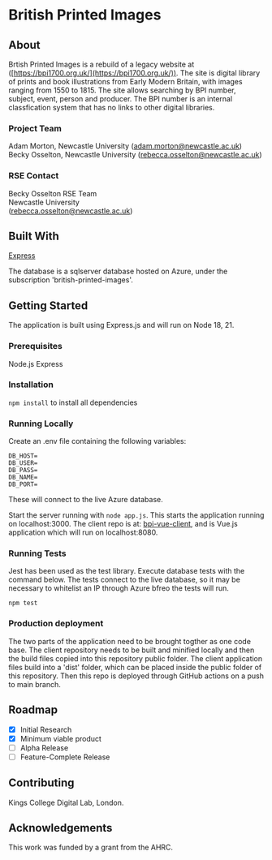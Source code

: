 # British Printed Images

## About


Brtish Printed Images is a rebuild of a legacy website at ([https://bpi1700.org.uk/](https://bpi1700.org.uk/)). The site is digital library of prints and book illustrations from Early Modern Britain, with images ranging from 1550 to 1815. The site allows searching by BPI number, subject, event, person and producer. The BPI number is an internal classfication system that has no links to other digital libraries. 

### Project Team
Adam Morton, Newcastle University  ([adam.morton@newcastle.ac.uk](mailto:adam.morton@newcastle.ac.uk))  
Becky Osselton, Newcastle University  ([rebecca.osselton@newcastle.ac.uk](mailto:rebecca.osselton@newcastle.ac.uk)) 
 

### RSE Contact
Becky Osselton 
RSE Team  
Newcastle University  
([rebecca.osselton@newcastle.ac.uk](mailto:rebecca.osselton@newcastle.ac.uk))  

## Built With

[Express](https://expressjs.com/)  

The database is a sqlserver database hosted on Azure, under the subscription 'british-printed-images'.

## Getting Started

The application is built using Express.js and will run on Node 18, 21. 

### Prerequisites

Node.js
Express

### Installation

`npm install` to install all dependencies

### Running Locally

Create an .env file containing the following variables: 

```
DB_HOST=
DB_USER=
DB_PASS=
DB_NAME=
DB_PORT=
```

These will connect to the live Azure database.

Start the server running with `node app.js`. This starts the application running on localhost:3000. The client repo is at: [bpi-vue-client](https://github.com/NewcastleRSE/bpi-vue-client), and is Vue.js application which will run on localhost:8080. 

### Running Tests

Jest has been used as the test library. Execute database tests with the command below. The tests connect to the live database, so it may be necessary to whitelist an IP through Azure bfreo the tests will run.

`npm test`

### Production deployment

The two parts of the application need to be brought togther as one code base. The client repository needs to be built and minified locally and then the build files copied into this repository public folder. The client application files build into a 'dist' folder, which can be placed inside the public folder of this repository. Then this repo is deployed through GitHub actions on a push to main branch.

## Roadmap

- [x] Initial Research  
- [x] Minimum viable product   
- [ ] Alpha Release  
- [ ] Feature-Complete Release  

## Contributing

Kings College Digital Lab, London.

## Acknowledgements

This work was funded by a grant from the AHRC.



